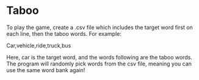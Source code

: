 # Taboo
To play the game, create a .csv file which includes the target word first on each line, then the taboo words.
For example:

Car,vehicle,ride,truck,bus

Here, car is the target word, and the words following are the taboo words.
The program will randomly pick words from the csv file, meaning you can use the same word bank again!